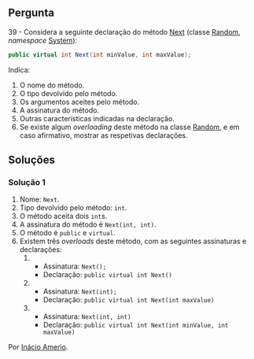 ## Pergunta

39 - Considera a seguinte declaração do método
[Next](https://docs.microsoft.com/dotnet/api/system.random.next#System_Random_Next_System_Int32_System_Int32_)
(classe [Random](https://docs.microsoft.com/dotnet/api/system.random),
_namespace_ [System](https://docs.microsoft.com/dotnet/api/system)):

```cs
public virtual int Next(int minValue, int maxValue);
```

Indica:

1. O nome do método.
2. O tipo devolvido pelo método.
3. Os argumentos aceites pelo método.
4. A assinatura do método.
5. Outras características indicadas na declaração.
6. Se existe algum _overloading_ deste método na classe
[Random](https://docs.microsoft.com/dotnet/api/system.random), e em caso
afirmativo, mostrar as respetivas declarações.

## Soluções

### Solução 1

1. Nome: `Next`.
2. Tipo devolvido pelo método: `int`.
3. O método aceita dois `int`s.
4. A assinatura do método é `Next(int, int)`.
5. O método é `public` e `virtual`.
6. Existem três *overloads* deste método, com as seguintes assinaturas e
declarações:
    1.  * Assinatura: `Next();`
        * Declaração: `public virtual int Next()`
    2.  * Assinatura: `Next(int);`
        * Declaração: `public virtual int Next(int maxValue)`
    3.  * Assinatura: `Next(int, int)`
        * Declaração: `public virtual int Next(int minValue, int maxValue)`

Por [Inácio Amerio](https://github.com/FPTheFluffyPawed).